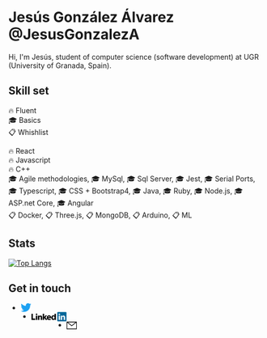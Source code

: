 # Jesús González Álvarez @JesusGonzalezA 
Hi, I'm Jesús, student of computer science (software development) at UGR (University of Granada, Spain).

## Skill set
:fire: Fluent \
:mortar_board: Basics \
:clipboard: Whishlist

:fire: React \
:fire: Javascript \
:fire: C++ \
:mortar_board: Agile methodologies, :mortar_board: MySql, :mortar_board: Sql Server, :mortar_board: Jest, :mortar_board: Serial Ports, :mortar_board: Typescript, :mortar_board: CSS + Bootstrap4, :mortar_board: Java, :mortar_board: Ruby, :mortar_board: Node.js, :mortar_board: ASP.net Core, :mortar_board: Angular\
:clipboard: Docker, :clipboard: Three.js, :clipboard: MongoDB, :clipboard: Arduino, :clipboard: ML

<h2>Stats</h2>

[![Top Langs](https://github-readme-stats.vercel.app/api/top-langs/?username=JesusGonzalezA&layout=compact)](https://github.com/anuraghazra/github-readme-stats)

## Get in touch 
<ul>
    <li>
        <a href="https://twitter.com/JesusGonADev">
          <img align="left" alt="JesusGonzalezA | Twitter" width="21px" src="https://raw.githubusercontent.com/JesusGonzalezA/JesusGonzalezA/master/assets/twitter-logo.png" />
        </a>
    </li>
    <li>
        <a href="https://www.linkedin.com/in/jesusgonzalezalvarez">
          <img align="left" alt="JesusGonzalezA | LinkedIn" width="70px" src="https://raw.githubusercontent.com/JesusGonzalezA/JesusGonzalezA/master/assets/linkedin-logo.png" />
        </a>
    </li>
    <li>
    	<a href="mailto:jesusgranada99@gmail.com?Subject=Hola%20Jesús!">
       	 <img align="left" alt="Mail" width="20px" src="https://raw.githubusercontent.com/JesusGonzalezA/JesusGonzalezA/master/assets/mail-icon.png" />
    	</a>
    </li>
</ul>
